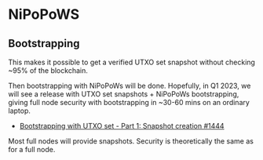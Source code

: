 # NiPoPoWS

## Bootstrapping

This makes it possible to get a verified UTXO set snapshot without checking ~95% of the blockchain.

Then bootstrapping with NiPoPoWs will be done. Hopefully, in Q1 2023, we will see a release with UTXO set snapshots + NiPoPoWs bootstrapping, giving full node security with bootstrapping in ~30-60 mins on an ordinary laptop.

-  [Bootstrapping with UTXO set - Part 1: Snapshot creation #1444](https://github.com/ergoplatform/ergo/pull/1444)

Most full nodes will provide snapshots. Security is theoretically the same as for a full node.
